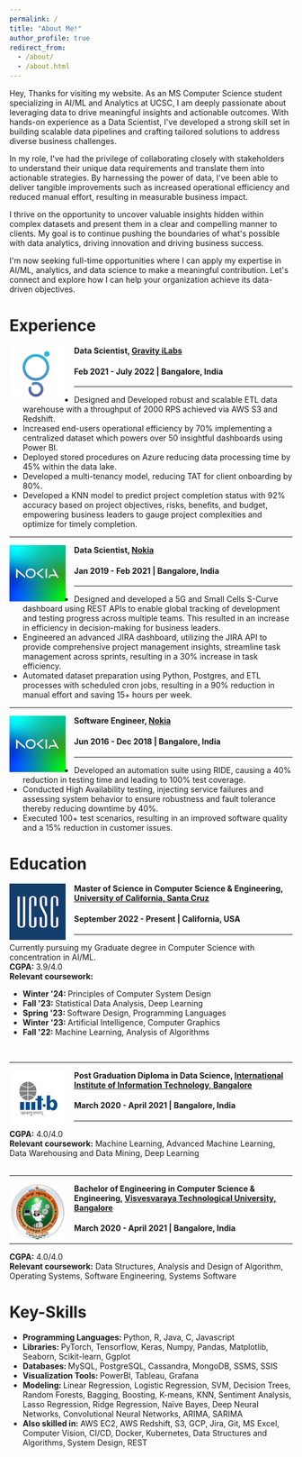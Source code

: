 ```yaml
---
permalink: /
title: "About Me!"
author_profile: true
redirect_from: 
  - /about/
  - /about.html
---
```


Hey, Thanks for visiting my website. As an MS Computer Science student specializing in AI/ML and Analytics at UCSC, I am deeply passionate about leveraging data to drive meaningful insights and actionable outcomes. With hands-on experience as a Data Scientist, I've developed a strong skill set in building scalable data pipelines and crafting tailored solutions to address diverse business challenges.

In my role, I've had the privilege of collaborating closely with stakeholders to understand their unique data requirements and translate them into actionable strategies. By harnessing the power of data, I've been able to deliver tangible improvements such as increased operational efficiency and reduced manual effort, resulting in measurable business impact.

I thrive on the opportunity to uncover valuable insights hidden within complex datasets and present them in a clear and compelling manner to clients. My goal is to continue pushing the boundaries of what's possible with data analytics, driving innovation and driving business success.

I'm now seeking full-time opportunities where I can apply my expertise in AI/ML, analytics, and data science to make a meaningful contribution. Let's connect and explore how I can help your organization achieve its data-driven objectives.

Experience
======
<img align="left" height="100" width="100" src="../images/gravity.webp" style="padding-right:15px">

**Data Scientist, [Gravity iLabs](https://www.gravityilabs.com/)**
#### Feb 2021 - July 2022 | Bangalore, India
------
* Designed and Developed robust and scalable ETL data warehouse with a throughput of 2000 RPS achieved via AWS S3 and Redshift.
* Increased end-users operational efficiency by 70% implementing a centralized dataset which powers over 50 insightful dashboards using Power BI.
* Deployed stored procedures on Azure reducing data processing time by 45% within the data lake.
* Developed a multi-tenancy model, reducing  TAT for client onboarding by 80%. 
* Developed a KNN model to predict project completion status with 92% accuracy based on project objectives, risks, benefits, and budget, empowering business leaders to gauge project complexities and optimize for timely completion.

------
<img align="left" height="100" width="100" src="../images/nokia.jpeg" style="padding-right:15px">

**Data Scientist, [Nokia](https://www.nokia.com/)**
#### Jan 2019 - Feb 2021 | Bangalore, India
------
* Designed and developed a 5G and Small Cells S-Curve dashboard using REST APIs to enable global tracking of development and testing progress across multiple teams. This  resulted in an increase in efficiency in decision-making for business leaders.
* Engineered an advanced JIRA dashboard, utilizing the JIRA API to provide comprehensive project management insights, streamline task management across sprints, resulting in a 30% increase in task efficiency.
* Automated dataset preparation using Python, Postgres, and ETL processes with scheduled cron jobs, resulting in a 90% reduction in manual effort and saving 15+  hours per week.

------
<img align="left" height="100" width="100" src="../images/nokia.jpeg" style="padding-right:15px">

**Software Engineer, [Nokia](https://www.nokia.com/)**
#### Jun 2016 - Dec 2018 | Bangalore, India
------
* Developed an automation suite using RIDE, causing a 40% reduction in testing time and leading to 100% test coverage.
* Conducted High Availability testing, injecting service failures and assessing system behavior to ensure robustness and fault tolerance thereby reducing downtime by 40%.
* Executed 100+ test scenarios, resulting in an improved software quality and a 15% reduction in customer issues.


Education
======
<img align="left" height="100" width="100" src="../images/UCSC.png" style="padding-right:15px">

**Master of Science in Computer Science & Engineering, [University of California, Santa Cruz](https://www.ucsc.edu/)**
#### September 2022 - Present | California, USA
------
Currently pursuing my Graduate degree in Computer Science with concentration in AI/ML. <br>
<strong>CGPA: </strong> 3.9/4.0 <br>
<strong>Relevant coursework:</strong>
* <strong>Winter '24: </strong>Principles of Computer System Design<br>
* <strong>Fall '23: </strong>Statistical Data Analysis, Deep Learning<br>
* <strong>Spring '23: </strong>Software Design, Programming Languages<br>
* <strong>Winter '23: </strong>Artificial Intelligence, Computer Graphics<br>
* <strong>Fall '22: </strong>Machine Learning, Analysis of Algorithms<br>
<br>

------

<img align="left" height="100" width="100" src="../images/iiitb.png" style="padding-right:15px">

**Post Graduation Diploma in Data Science, [International Institute of Information Technology, Bangalore](https://www.iiitb.ac.in/)**
#### March 2020 - April 2021 | Bangalore, India
------
<strong>CGPA:</strong> 4.0/4.0 <br> 
<strong>Relevant coursework:</strong>  Machine Learning, Advanced Machine Learning, Data Warehousing and Data Mining, Deep Learning <br>
<br>

------

<img align="left" height="100" width="100" src="../images/vtu.webp" style="padding-right:15px">

**Bachelor of Engineering in Computer Science & Engineering, [Visvesvaraya Technological University, Bangalore](https://vtu.ac.in/)**
#### March 2020 - April 2021 | Bangalore, India
------
<strong>CGPA:</strong> 4.0/4.0 <br> 
<strong>Relevant coursework:</strong>  Data Structures, Analysis and Design of Algorithm, Operating Systems, Software Engineering, 
Systems Software <br>

Key-Skills
======
* <strong> Programming Languages: </strong> Python, R, Java, C, Javascript <br>
* <strong> Libraries: </strong> PyTorch, Tensorflow, Keras, Numpy, Pandas, Matplotlib, Seaborn, Scikit-learn, Ggplot <br>
* <strong> Databases: </strong> MySQL, PostgreSQL, Cassandra, MongoDB, SSMS, SSIS <br>
* <strong> Visualization Tools: </strong> PowerBI, Tableau, Grafana <br>
* <strong> Modeling: </strong> Linear Regression, Logistic Regression, SVM, Decision Trees, Random Forests, Bagging, Boosting, K-means, KNN, Sentiment Analysis, Lasso Regression, Ridge Regression, Naïve Bayes, Deep Neural Networks, Convolutional Neural Networks, ARIMA, SARIMA <br>
* <strong> Also skilled in: </strong> AWS EC2, AWS Redshift, S3, GCP, Jira, Git, MS Excel, Computer Vision, CI/CD, Docker, Kubernetes, Data Structures and Algorithms, System Design, REST <br>

<!DOCTYPE html>
<html lang="en">
<head>
    <meta charset="UTF-8">
    <meta name="viewport" content="width=device-width, initial-scale=1.0">
    <style>
        #clustrmaps-container {
            width: 400px;  /* Adjust the width as needed */
            height: 400px; /* Adjust the height as needed */
        }
        #clustrmaps-container iframe {
            width: 100%;
            height: 100%;
        }
    </style>
    <title>ClustrMaps Globe</title>
</head>
<body>
    <div id="clustrmaps-container">
        <script type="text/javascript" id="clstr_globe" src="//clustrmaps.com/globe.js?d=_L-eHeey2qXwkNCGaCVxfWu44GbRjWLu53ceKsGDGCI"></script>
    </div>
</body>
</html>
